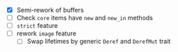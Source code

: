 - [x] Semi-rework of buffers
- [ ] Check `core` items have `new` and `new_in` methods
- [ ] `strict` feature
- [ ] rework `image` feature
    - [ ] Swap lifetimes by generic `Deref` and `DerefMut` trait